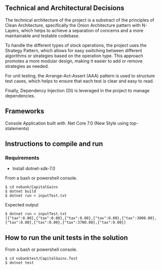 ## Technical and Architectural Decisions
The technical architecture of the project is a substract of the principles of Clean Architecture, specifically the Onion Architecture pattern with N-Layers, which helps to achieve a separation of concerns and a more maintainable and testable codebase.

To handle the different types of stock operations, the project uses the Strategy Pattern, which allows for easy switching between different algorithms or strategies based on the operation type. This approach promotes a more modular design, making it easier to add or remove strategies as needed.

For unit testing, the Arrange-Act-Assert (AAA) pattern is used to structure test cases, which helps to ensure that each test is clear and easy to read.

Finally, Dependency Injection (DI) is leveraged in the project to manage dependencies.

## Frameworks
Console Application built with .Net Core 7.0 (New Style using top-statements)


## Instructions to compile and run

### Requirements
 - Install dotnet-sdk-7.0

From a bash or powershell console.

``` 
$ cd nubank/CapitalGains
$ dotnet build
$ dotnet run < inputTest.txt
 ```

 Expected output

```
$ dotnet run < inputTest.txt
[{"tax":0.00},{"tax":0.00},{"tax":0.00},{"tax":0.00},{"tax":3000.00},{"tax":0.00},{"tax":0.00},{"tax":3700.00},{"tax":0.00}]
```


## How to run the unit tests in the solution

From a bash or powershell console.

```
$ cd nubanktest/CapitalGains.Test
$ dotnet test
```



